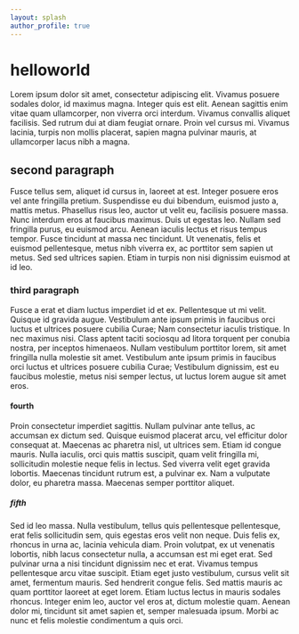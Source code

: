 ```yaml
---
layout: splash
author_profile: true
---
```


# helloworld
Lorem ipsum dolor sit amet, consectetur adipiscing elit. Vivamus posuere sodales dolor, id maximus magna. Integer quis est elit. Aenean sagittis enim vitae quam ullamcorper, non viverra orci interdum. Vivamus convallis aliquet facilisis. Sed rutrum dui at diam feugiat ornare. Proin vel cursus mi. Vivamus lacinia, turpis non mollis placerat, sapien magna pulvinar mauris, at ullamcorper lacus nibh a magna.

## second paragraph

Fusce tellus sem, aliquet id cursus in, laoreet at est. Integer posuere eros vel ante fringilla pretium. Suspendisse eu dui bibendum, euismod justo a, mattis metus. Phasellus risus leo, auctor ut velit eu, facilisis posuere massa. Nunc interdum eros at faucibus maximus. Duis ut egestas leo. Nullam sed fringilla purus, eu euismod arcu. Aenean iaculis lectus et risus tempus tempor. Fusce tincidunt at massa nec tincidunt. Ut venenatis, felis et euismod pellentesque, metus nibh viverra ex, ac porttitor sem sapien ut metus. Sed sed ultrices sapien. Etiam in turpis non nisi dignissim euismod at id leo.

### third paragraph

Fusce a erat et diam luctus imperdiet id et ex. Pellentesque ut mi velit. Quisque id gravida augue. Vestibulum ante ipsum primis in faucibus orci luctus et ultrices posuere cubilia Curae; Nam consectetur iaculis tristique. In nec maximus nisi. Class aptent taciti sociosqu ad litora torquent per conubia nostra, per inceptos himenaeos. Nullam vestibulum porttitor lorem, sit amet fringilla nulla molestie sit amet. Vestibulum ante ipsum primis in faucibus orci luctus et ultrices posuere cubilia Curae; Vestibulum dignissim, est eu faucibus molestie, metus nisi semper lectus, ut luctus lorem augue sit amet eros.

#### fourth

Proin consectetur imperdiet sagittis. Nullam pulvinar ante tellus, ac accumsan ex dictum sed. Quisque euismod placerat arcu, vel efficitur dolor consequat at. Maecenas ac pharetra nisl, ut ultrices sem. Etiam id congue mauris. Nulla iaculis, orci quis mattis suscipit, quam velit fringilla mi, sollicitudin molestie neque felis in lectus. Sed viverra velit eget gravida lobortis. Maecenas tincidunt rutrum est, a pulvinar ex. Nam a vulputate dolor, eu pharetra massa. Maecenas semper porttitor aliquet.

##### fifth

Sed id leo massa. Nulla vestibulum, tellus quis pellentesque pellentesque, erat felis sollicitudin sem, quis egestas eros velit non neque. Duis felis ex, rhoncus in urna ac, lacinia vehicula diam. Proin volutpat, ex ut venenatis lobortis, nibh lacus consectetur nulla, a accumsan est mi eget erat. Sed pulvinar urna a nisi tincidunt dignissim nec et erat. Vivamus tempus pellentesque arcu vitae suscipit. Etiam eget justo vestibulum, cursus velit sit amet, fermentum mauris. Sed hendrerit congue felis. Sed mattis mauris ac quam porttitor laoreet at eget lorem. Etiam luctus lectus in mauris sodales rhoncus. Integer enim leo, auctor vel eros at, dictum molestie quam. Aenean dolor mi, tincidunt sit amet sapien et, semper malesuada ipsum. Morbi ac nunc et felis molestie condimentum a quis orci.
